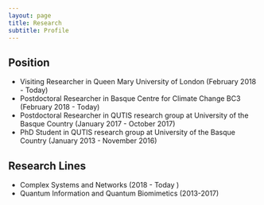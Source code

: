 ```yaml
---
layout: page
title: Research
subtitle: Profile
---
```



## Position
- Visiting Researcher in Queen Mary University of London (February 2018 - Today)
- Postdoctoral Researcher in Basque Centre for Climate Change BC3 (February 2018 - Today)
- Postdoctoral Researcher in QUTIS research group at University of the Basque Country (January 2017 - October 2017) 
- PhD Student in QUTIS research group at University of the Basque Country (January 2013 - November 2016)

## Research Lines
- Complex Systems and Networks (2018 - Today )
- Quantum Information and Quantum Biomimetics (2013-2017)



